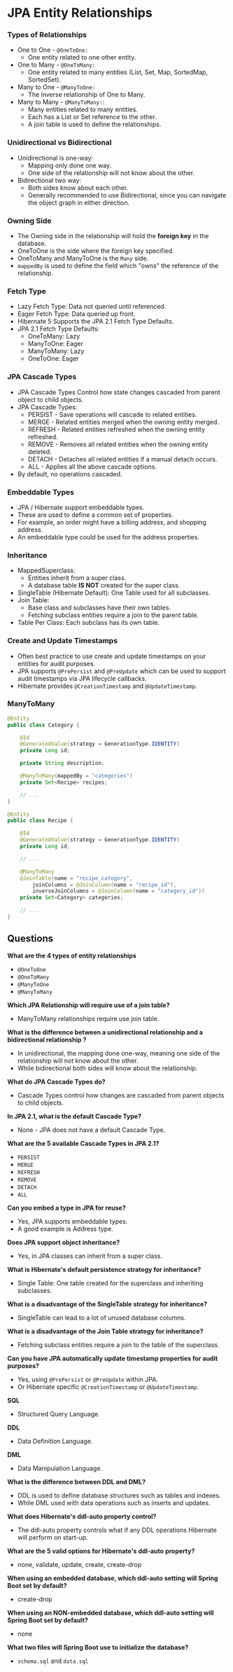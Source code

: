 # JPA Entity  Relationships

### Types of Relationships

- One to One - `@OneToOne:`
    - One entity related to one other entity.
- One to Many - `@OneToMany:`
    - One entity related to many entities (List, Set, Map, SortedMap, SortedSet).
- Many to One - `@ManyToOne:`
    - The inverse relationship of One to Many.
- Many to Many - `@ManyToMany:`:
    - Many entities related to many entities.
    - Each has a List or Set reference to the other.
    - A join table is used to define the relationships.

### Unidirectional vs Bidirectional

- Unidirectional is one-way:
    - Mapping only done one way.
    - One side of the relationship will not know about the other.
- Bidirectional two way:
    - Both sides know about each other.
    - Generally recommended to use Bidirectional, since you can navigate the object graph in either direction.

### Owning Side

- The Owning side in the relationship will hold the **foreign key** in the database.
- OneToOne is the side where the foreign key specified.
- OneToMany and ManyToOne is the `Many` side.
- `mappedBy` is used to define the field which "owns" the reference of the relationship.

### Fetch Type

- Lazy Fetch Type: Data not queried until referenced.
- Eager Fetch Type: Data queried up front.
- Hibernate 5 Supports the JPA 2.1 Fetch Type Defaults.
- JPA 2.1 Fetch Type Defaults:
    - OneToMany: Lazy
    - ManyToOne: Eager
    - ManyToMany: Lazy
    - OneToOne: Eager

### JPA Cascade Types

- JPA Cascade Types Control how state changes cascaded from parent object to child objects.
- JPA Cascade Types:
    - PERSIST - Save operations will cascade to related entities.
    - MERGE - Related entities merged when the owning entity merged.
    - REFRESH - Related entities refreshed when the owning entity refreshed.
    - REMOVE - Removes all related entities when the owning entity deleted.
    - DETACH - Detaches all related entities if a manual detach occurs.
    - ALL - Applies all the above cascade options.
- By default, no operations cascaded.

### Embeddable Types

- JPA / Hibernate support embeddable types.
- These are used to define a common set of properties.
- For example, an order might have a billing address, and shopping address.
- An embeddable type could be used for the address properties.

### Inheritance

- MappedSuperclass: 
    - Entities inherit from a super class. 
    - A database table **IS NOT** created for the super class.
- SingleTable (Hibernate Default): One Table used for all subclasses.
- Join Table:
    - Base class and subclasses have their own tables. 
    - Fetching subclass entities require a join to the parent table.
- Table Per Class: Each subclass has its own table.

### Create and Update Timestamps

- Often best practice to use create and update timestamps on your entities for audit purposes.
- JPA supports `@PrePersist` and `@PreUpdate` which can be used to support audit timestamps via JPA lifecycle
callbacks.
- Hibernate provides `@CreationTimestamp` and `@UpdateTimestamp`.

### ManyToMany

```java
@Entity
public class Category {

    @Id
    @GeneratedValue(strategy = GenerationType.IDENTITY)
    private Long id;

    private String description;

    @ManyToMany(mappedBy = "categories")
    private Set<Recipe> recipes;

    // ...
}
```

```java
@Entity
public class Recipe {

    @Id
    @GeneratedValue(strategy = GenerationType.IDENTITY)
    private Long id;

    // ...

    @ManyToMany
    @JoinTable(name = "recipe_category",
        joinColumns = @JoinColumn(name = "recipe_id"),
        inverseJoinColumns = @JoinColumn(name = "category_id"))
    private Set<Category> categories;

    // ...
}
```
## Questions

**What are the 4 types of entity relationships**

- `@OneToOne`
- `@OneToMany`
- `@ManyToOne`
- `@ManyToMany`

**Which JPA Relationship will require use of a join table?**

- ManyToMany relationships require use join table.

**What is the difference between a unidirectional relationship and a bidirectional relationship ?**

- In unidirectional, the mapping done one-way, meaning one side of the relationship will not know about the other.
- While bidirectional both sides will know about the relationship.

**What do JPA Cascade Types do?**

- Cascade Types control how changes are cascaded from parent objects to child objects.

**In JPA 2.1, what is the default Cascade Type?**

- None - JPA does not have a default Cascade Type.

**What are the 5 available Cascade Types in JPA 2.1?**

- `PERSIST`
- `MERGE`
- `REFRESH`
- `REMOVE`
- `DETACH`
- `ALL`

**Can you embed a type in JPA for reuse?**

- Yes, JPA supports embeddable types. 
- A good example is Address type.

**Does JPA support object inheritance?**

- Yes, in JPA classes can inherit from a super class.

**What is Hibernate's default persistence strategy for inheritance?**

- Single Table: One table created for the superclass and inheriting subclasses.

**What is a disadvantage of the SingleTable strategy for inheritance?**

- SingleTable can lead to a lot of unused database columns.

**What is a disadvantage of the Join Table strategy for inheritance?**

- Fetching subclass entities require a join to the table of the superclass.

**Can you have JPA automatically update timestamp properties for audit purposes?**

- Yes, using `@PrePersist` or `@PreUpdate` within JPA.
- Or Hibernate specific `@CreationTimestamp` or `@UpdateTimestamp`.

**SQL**

- Structured Query Language.

**DDL**

- Data Definition Language.

**DML**

- Data Manipulation Language.

**What is the difference between DDL and DML?**

- DDL is used to define database structures such as tables and indexes.
- While DML used with data operations such as inserts and updates.

**What does Hibernate's ddl-auto property control?**

- The ddl-auto property controls what if any DDL operations Hibernate will perform on start-up.

**What are the 5 valid options for Hibernate's ddl-auto property?**

- none, validate, update, create, create-drop

**When using an embedded database, which ddl-auto setting will Spring Boot set by default?**

- create-drop

**When using an NON-embedded database, which ddl-auto setting will Spring Boot set by default?**

- none

**What two files will Spring Boot use to initialize the database?**

- `schema.sql` and `data.sql`
